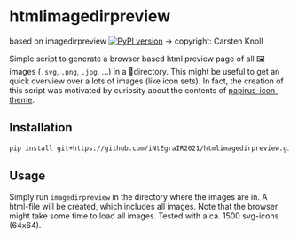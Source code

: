 # htmlimagedirpreview
based on imagedirpreview [![PyPI version](https://badge.fury.io/py/imagedirpreview.svg)](https://badge.fury.io/py/imagedirpreview) -> copyright: Carsten Knoll

Simple script to generate a browser based html preview page of all 🖼️ images (`.svg`, `.png`, `.jpg`, ...) in a 📁directory.
This might be useful to get an quick overview over a lots of images (like icon sets).
In fact, the creation of this script was motivated by curiosity about the contents of
[papirus-icon-theme](https://github.com/PapirusDevelopmentTeam/papirus-icon-theme/).

## Installation
```bash
pip install git+https://github.com/iNtEgraIR2021/htmlimagedirpreview.git
```

## Usage
Simply run `imagedirpreview` in the directory where the images are in.
A html-file will be created, which includes all images.
Note that the browser might take some time to load all images.
Tested with a ca. 1500 svg-icons (64x64).
